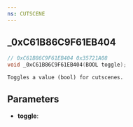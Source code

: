 ```yaml
---
ns: CUTSCENE
---
```

## _0xC61B86C9F61EB404

```c
// 0xC61B86C9F61EB404 0x35721A08
void _0xC61B86C9F61EB404(BOOL toggle);
```

```
Toggles a value (bool) for cutscenes.  
```

## Parameters
* **toggle**: 

